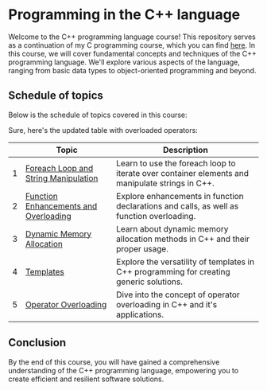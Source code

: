 # Programming in the C++ language
Welcome to the C++ programming language course! This repository serves as a continuation of my C programming course, which you can find [here](https://github.com/profjuvii/c-course). In this course, we will cover fundamental concepts and techniques of the C++ programming language. We'll explore various aspects of the language, ranging from basic data types to object-oriented programming and beyond.

## Schedule of topics
Below is the schedule of topics covered in this course:

Sure, here's the updated table with overloaded operators:

|   | Topic                                     | Description                                                                                      |
|:-:|-------------------------------------------|--------------------------------------------------------------------------------------------------|
| 1 | [Foreach Loop and String Manipulation](projects/pj01) | Learn to use the foreach loop to iterate over container elements and manipulate strings in C++. |
| 2 | [Function Enhancements and Overloading](projects/pj02) | Explore enhancements in function declarations and calls, as well as function overloading.        |
| 3 | [Dynamic Memory Allocation](projects/pj03)| Learn about dynamic memory allocation methods in C++ and their proper usage.                     |
| 4 | [Templates](projects/pj04)                | Explore the versatility of templates in C++ programming for creating generic solutions.          |
| 5 | [Operator Overloading](projects/pj05)     | Dive into the concept of operator overloading in C++ and it's applications.                       |

## Conclusion
By the end of this course, you will have gained a comprehensive understanding of the C++ programming language, empowering you to create efficient and resilient software solutions.
